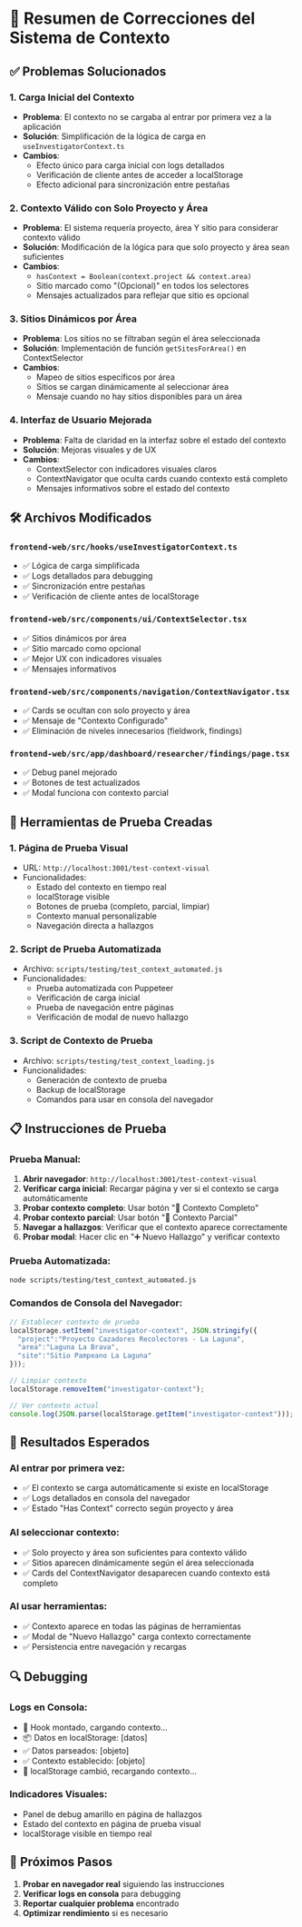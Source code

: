 # 🔧 Resumen de Correcciones del Sistema de Contexto

## ✅ Problemas Solucionados

### 1. **Carga Inicial del Contexto**
- **Problema**: El contexto no se cargaba al entrar por primera vez a la aplicación
- **Solución**: Simplificación de la lógica de carga en `useInvestigatorContext.ts`
- **Cambios**:
  - Efecto único para carga inicial con logs detallados
  - Verificación de cliente antes de acceder a localStorage
  - Efecto adicional para sincronización entre pestañas

### 2. **Contexto Válido con Solo Proyecto y Área**
- **Problema**: El sistema requería proyecto, área Y sitio para considerar contexto válido
- **Solución**: Modificación de la lógica para que solo proyecto y área sean suficientes
- **Cambios**:
  - `hasContext = Boolean(context.project && context.area)`
  - Sitio marcado como "(Opcional)" en todos los selectores
  - Mensajes actualizados para reflejar que sitio es opcional

### 3. **Sitios Dinámicos por Área**
- **Problema**: Los sitios no se filtraban según el área seleccionada
- **Solución**: Implementación de función `getSitesForArea()` en ContextSelector
- **Cambios**:
  - Mapeo de sitios específicos por área
  - Sitios se cargan dinámicamente al seleccionar área
  - Mensaje cuando no hay sitios disponibles para un área

### 4. **Interfaz de Usuario Mejorada**
- **Problema**: Falta de claridad en la interfaz sobre el estado del contexto
- **Solución**: Mejoras visuales y de UX
- **Cambios**:
  - ContextSelector con indicadores visuales claros
  - ContextNavigator que oculta cards cuando contexto está completo
  - Mensajes informativos sobre el estado del contexto

## 🛠️ Archivos Modificados

### `frontend-web/src/hooks/useInvestigatorContext.ts`
- ✅ Lógica de carga simplificada
- ✅ Logs detallados para debugging
- ✅ Sincronización entre pestañas
- ✅ Verificación de cliente antes de localStorage

### `frontend-web/src/components/ui/ContextSelector.tsx`
- ✅ Sitios dinámicos por área
- ✅ Sitio marcado como opcional
- ✅ Mejor UX con indicadores visuales
- ✅ Mensajes informativos

### `frontend-web/src/components/navigation/ContextNavigator.tsx`
- ✅ Cards se ocultan con solo proyecto y área
- ✅ Mensaje de "Contexto Configurado"
- ✅ Eliminación de niveles innecesarios (fieldwork, findings)

### `frontend-web/src/app/dashboard/researcher/findings/page.tsx`
- ✅ Debug panel mejorado
- ✅ Botones de test actualizados
- ✅ Modal funciona con contexto parcial

## 🧪 Herramientas de Prueba Creadas

### 1. **Página de Prueba Visual**
- URL: `http://localhost:3001/test-context-visual`
- Funcionalidades:
  - Estado del contexto en tiempo real
  - localStorage visible
  - Botones de prueba (completo, parcial, limpiar)
  - Contexto manual personalizable
  - Navegación directa a hallazgos

### 2. **Script de Prueba Automatizada**
- Archivo: `scripts/testing/test_context_automated.js`
- Funcionalidades:
  - Prueba automatizada con Puppeteer
  - Verificación de carga inicial
  - Prueba de navegación entre páginas
  - Verificación de modal de nuevo hallazgo

### 3. **Script de Contexto de Prueba**
- Archivo: `scripts/testing/test_context_loading.js`
- Funcionalidades:
  - Generación de contexto de prueba
  - Backup de localStorage
  - Comandos para usar en consola del navegador

## 📋 Instrucciones de Prueba

### **Prueba Manual:**
1. **Abrir navegador**: `http://localhost:3001/test-context-visual`
2. **Verificar carga inicial**: Recargar página y ver si el contexto se carga automáticamente
3. **Probar contexto completo**: Usar botón "🧪 Contexto Completo"
4. **Probar contexto parcial**: Usar botón "🧪 Contexto Parcial"
5. **Navegar a hallazgos**: Verificar que el contexto aparece correctamente
6. **Probar modal**: Hacer clic en "➕ Nuevo Hallazgo" y verificar contexto

### **Prueba Automatizada:**
```bash
node scripts/testing/test_context_automated.js
```

### **Comandos de Consola del Navegador:**
```javascript
// Establecer contexto de prueba
localStorage.setItem("investigator-context", JSON.stringify({
  "project":"Proyecto Cazadores Recolectores - La Laguna",
  "area":"Laguna La Brava",
  "site":"Sitio Pampeano La Laguna"
}));

// Limpiar contexto
localStorage.removeItem("investigator-context");

// Ver contexto actual
console.log(JSON.parse(localStorage.getItem("investigator-context")));
```

## 🎯 Resultados Esperados

### **Al entrar por primera vez:**
- ✅ El contexto se carga automáticamente si existe en localStorage
- ✅ Logs detallados en consola del navegador
- ✅ Estado "Has Context" correcto según proyecto y área

### **Al seleccionar contexto:**
- ✅ Solo proyecto y área son suficientes para contexto válido
- ✅ Sitios aparecen dinámicamente según el área seleccionada
- ✅ Cards del ContextNavigator desaparecen cuando contexto está completo

### **Al usar herramientas:**
- ✅ Contexto aparece en todas las páginas de herramientas
- ✅ Modal de "Nuevo Hallazgo" carga contexto correctamente
- ✅ Persistencia entre navegación y recargas

## 🔍 Debugging

### **Logs en Consola:**
- 🚀 Hook montado, cargando contexto...
- 📦 Datos en localStorage: [datos]
- ✅ Datos parseados: [objeto]
- ✅ Contexto establecido: [objeto]
- 🔄 localStorage cambió, recargando contexto...

### **Indicadores Visuales:**
- Panel de debug amarillo en página de hallazgos
- Estado del contexto en página de prueba visual
- localStorage visible en tiempo real

## 🚀 Próximos Pasos

1. **Probar en navegador real** siguiendo las instrucciones
2. **Verificar logs en consola** para debugging
3. **Reportar cualquier problema** encontrado
4. **Optimizar rendimiento** si es necesario 